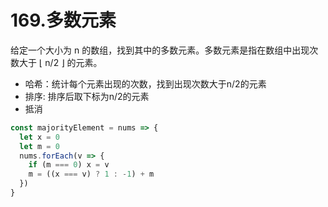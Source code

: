 # 169.多数元素
给定一个大小为 n 的数组，找到其中的多数元素。多数元素是指在数组中出现次数大于 ⌊ n/2 ⌋ 的元素。
- 哈希：统计每个元素出现的次数，找到出现次数大于n/2的元素
- 排序: 排序后取下标为n/2的元素
- 抵消

```js
const majorityElement = nums => {
  let x = 0
  let m = 0
  nums.forEach(v => {
    if (m === 0) x = v
    m = ((x === v) ? 1 : -1) + m
  })
}
```